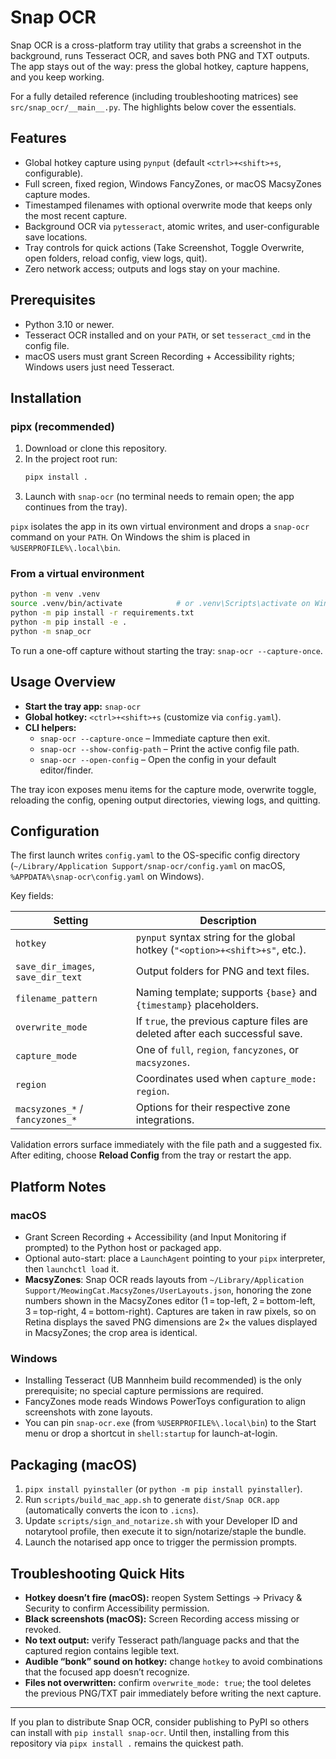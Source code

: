# Snap OCR

Snap OCR is a cross-platform tray utility that grabs a screenshot in the background, runs Tesseract OCR, and saves both PNG and TXT outputs. The app stays out of the way: press the global hotkey, capture happens, and you keep working.

For a fully detailed reference (including troubleshooting matrices) see `src/snap_ocr/__main__.py`. The highlights below cover the essentials.

## Features

- Global hotkey capture using `pynput` (default `<ctrl>+<shift>+s`, configurable).
- Full screen, fixed region, Windows FancyZones, or macOS MacsyZones capture modes.
- Timestamped filenames with optional overwrite mode that keeps only the most recent capture.
- Background OCR via `pytesseract`, atomic writes, and user-configurable save locations.
- Tray controls for quick actions (Take Screenshot, Toggle Overwrite, open folders, reload config, view logs, quit).
- Zero network access; outputs and logs stay on your machine.

## Prerequisites

- Python 3.10 or newer.
- Tesseract OCR installed and on your `PATH`, or set `tesseract_cmd` in the config file.
- macOS users must grant Screen Recording + Accessibility rights; Windows users just need Tesseract.

## Installation

### pipx (recommended)

1. Download or clone this repository.
2. In the project root run:
   ```bash
   pipx install .
   ```
3. Launch with `snap-ocr` (no terminal needs to remain open; the app continues from the tray).

`pipx` isolates the app in its own virtual environment and drops a `snap-ocr` command on your `PATH`. On Windows the shim is placed in `%USERPROFILE%\.local\bin`.

### From a virtual environment

```bash
python -m venv .venv
source .venv/bin/activate            # or .venv\Scripts\activate on Windows
python -m pip install -r requirements.txt
python -m pip install -e .
python -m snap_ocr
```

To run a one-off capture without starting the tray: `snap-ocr --capture-once`.

## Usage Overview

- **Start the tray app:** `snap-ocr`
- **Global hotkey:** `<ctrl>+<shift>+s` (customize via `config.yaml`).
- **CLI helpers:**
  - `snap-ocr --capture-once` – Immediate capture then exit.
  - `snap-ocr --show-config-path` – Print the active config file path.
  - `snap-ocr --open-config` – Open the config in your default editor/finder.

The tray icon exposes menu items for the capture mode, overwrite toggle, reloading the config, opening output directories, viewing logs, and quitting.

## Configuration

The first launch writes `config.yaml` to the OS-specific config directory (`~/Library/Application Support/snap-ocr/config.yaml` on macOS, `%APPDATA%\snap-ocr\config.yaml` on Windows).

Key fields:

| Setting | Description |
| --- | --- |
| `hotkey` | `pynput` syntax string for the global hotkey (`"<option>+<shift>+s"`, etc.). |
| `save_dir_images`, `save_dir_text` | Output folders for PNG and text files. |
| `filename_pattern` | Naming template; supports `{base}` and `{timestamp}` placeholders. |
| `overwrite_mode` | If `true`, the previous capture files are deleted after each successful save. |
| `capture_mode` | One of `full`, `region`, `fancyzones`, or `macsyzones`. |
| `region` | Coordinates used when `capture_mode: region`. |
| `macsyzones_*` / `fancyzones_*` | Options for their respective zone integrations. |

Validation errors surface immediately with the file path and a suggested fix. After editing, choose **Reload Config** from the tray or restart the app.

## Platform Notes

### macOS

- Grant Screen Recording + Accessibility (and Input Monitoring if prompted) to the Python host or packaged app.
- Optional auto-start: place a `LaunchAgent` pointing to your `pipx` interpreter, then `launchctl load` it.
- **MacsyZones**: Snap OCR reads layouts from `~/Library/Application Support/MeowingCat.MacsyZones/UserLayouts.json`, honoring the zone numbers shown in the MacsyZones editor (1 = top-left, 2 = bottom-left, 3 = top-right, 4 = bottom-right). Captures are taken in raw pixels, so on Retina displays the saved PNG dimensions are 2× the values displayed in MacsyZones; the crop area is identical.

### Windows

- Installing Tesseract (UB Mannheim build recommended) is the only prerequisite; no special capture permissions are required.
- FancyZones mode reads Windows PowerToys configuration to align screenshots with zone layouts.
- You can pin `snap-ocr.exe` (from `%USERPROFILE%\.local\bin`) to the Start menu or drop a shortcut in `shell:startup` for launch-at-login.

## Packaging (macOS)

1. `pipx install pyinstaller` (or `python -m pip install pyinstaller`).
2. Run `scripts/build_mac_app.sh` to generate `dist/Snap OCR.app` (automatically converts the icon to `.icns`).
3. Update `scripts/sign_and_notarize.sh` with your Developer ID and notarytool profile, then execute it to sign/notarize/staple the bundle.
4. Launch the notarised app once to trigger the permission prompts.

## Troubleshooting Quick Hits

- **Hotkey doesn’t fire (macOS):** reopen System Settings → Privacy & Security to confirm Accessibility permission.
- **Black screenshots (macOS):** Screen Recording access missing or revoked.
- **No text output:** verify Tesseract path/language packs and that the captured region contains legible text.
- **Audible “bonk” sound on hotkey:** change `hotkey` to avoid combinations that the focused app doesn’t recognize.
- **Files not overwritten:** confirm `overwrite_mode: true`; the tool deletes the previous PNG/TXT pair immediately before writing the next capture.

---

If you plan to distribute Snap OCR, consider publishing to PyPI so others can install with `pip install snap-ocr`. Until then, installing from this repository via `pipx install .` remains the quickest path.
